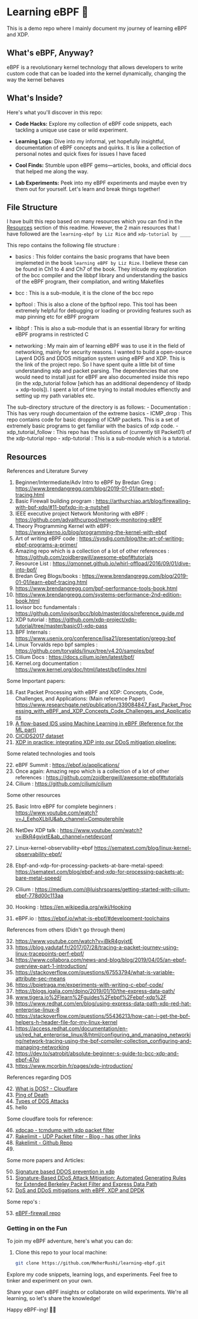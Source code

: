 # Learning eBPF 🚀

This is a demo repo where I mainly document my journey of learning eBPF and XDP.
<!-- Hey there! Welcome to my eBPF (Extended Berkeley Packet Filter) and XDP (Express DataPathway)
learning playground. This is where I dive headfirst into the exciting world of eBPF and document my journey. -->

## What's eBPF, Anyway?

eBPF is a revolutionary kernel technology that allows developers to write custom
code that can be loaded into the kernel dynamically, changing the way the kernel
behaves

## What's Inside?

Here's what you'll discover in this repo:

- **Code Hacks:** Explore my collection of eBPF code snippets, each tackling a unique use case or wild experiment.

- **Learning Logs:** Dive into my informal, yet hopefully insightful, documentation of eBPF concepts and quirks. It is like 
a collection of personal notes and quick fixes for issues I have faced

- **Cool Finds:** Stumble upon eBPF gems—articles, books, and official docs that helped me along the way.

- **Lab Experiments:** Peek into my eBPF experiments and maybe even try them out for yourself. Let's learn and break things together!

## File Structure

I have built this repo based on many resources which you can find in the [Resources](##Resources) section of this readme. However, the 2 main resources that I have followed are the `learning-ebpf by Liz Rice`<!-- Need to attach link--> and `xdp-tutorial by ____`<!-- Need to attach link-->


This repo contains the following file structure :
   - basics : This folder contains the basic programs that have been implemeted in the book `learning eBPF by Liz Rize`. I believe these can be found in Ch1 to 4 and Ch7 of the book. They inlcude my exploration of the bcc compiler and the libbpf library and understanding the basics of the eBPF program, their compilation, and writing Makefiles

   - bcc : This is a sub-module, it is the clone of the bcc repo
   - bpftool : This is also a clone of the bpftool repo. This tool has been extremely helpful for debugging or loading or providing features such as map pinning etc for eBPF program
   - libbpf : This is also a sub-module that is an essential library for writing eBPF programs in restricted C

   - networking : My main aim of learning eBPF was to use it in the field of networking, mainly for security reasons. I wanted to build a open-source Layer4 DOS and DDOS mitigation system using eBPF and XDP. This is the link of the project repo. So I have spent quite a little bit of time understanding xdp and packet parsing. The dependencies that one would need to install just for eBPF are also documented inside this repo (in the xdp_tutorial follow [which has an additional dependency of libxdp + xdp-tools]). I spent a lot of time trying to install modules effienctly and setting up my path variables etc.

   The sub-directory structure of the directory is as follows:
      - Documentation : This has very rough documentaion of the extreme basics
      - ICMP_drop : This repo contains code for basic dropping of ICMP packets. This is a set of extremely basic programs to get familiar with the basics of xdp code.
      - xdp_tutorial_follow : This repo has the solutions of (currently till Packet01) of the xdp-tutorial repo
      - xdp-tutorial : This is a sub-module which is a tutorial.

## Resources

References and Literature Survey

1) Beginner/Intermediate/Adv Intro to eBPF by Bredan Greg : https://www.brendangregg.com/blog/2019-01-01/learn-ebpf-tracing.html
2) Basic Firewall building program : https://arthurchiao.art/blog/firewalling-with-bpf-xdp/#11-bpfxdp-in-a-nutshell 
3) IEEE executive project Network Monitoring with eBPF : https://github.com/advaithcurpod/network-monitoring-eBPF 
4) Theory Programming Kernel with eBPF: https://www.kerno.io/blog/programming-the-kernel-with-ebpf 
5) Art of writing eBPF code : https://sysdig.com/blog/the-art-of-writing-ebpf-programs-a-primer/ 
6) Amazing repo which is a collection of a lot of other references : https://github.com/zoidbergwill/awesome-ebpf#tutorials 
7) Resource List : https://qmonnet.github.io/whirl-offload/2016/09/01/dive-into-bpf/ 
8) Bredan Greg Blogs/books : https://www.brendangregg.com/blog/2019-01-01/learn-ebpf-tracing.html 
9) https://www.brendangregg.com/bpf-performance-tools-book.html 
10) https://www.brendangregg.com/systems-performance-2nd-edition-book.html
11) Iovisor bcc fundamentals : https://github.com/iovisor/bcc/blob/master/docs/reference_guide.md  
12) XDP tutorial : https://github.com/xdp-project/xdp-tutorial/tree/master/basic01-xdp-pass 
13) BPF Internals : https://www.usenix.org/conference/lisa21/presentation/gregg-bpf 
14) Linux Torvalds repo bpf samples : https://github.com/torvalds/linux/tree/v4.20/samples/bpf 
15) Cilium Docs : https://docs.cilium.io/en/latest/bpf/ 
16) Kernel.org documentation : https://www.kernel.org/doc/html/latest/bpf/index.html 




Some Important papers: 

18) Fast Packet Processing with eBPF and XDP: Concepts, Code, Challenges, and Applications: (Main reference Paper) https://www.researchgate.net/publication/339084847_Fast_Packet_Processing_with_eBPF_and_XDP_Concepts_Code_Challenges_and_Applications
19) [A flow-based IDS using Machine Learning in eBPF (Reference for the ML part)](https://arxiv.org/pdf/2102.09980.pdf#:~:text=So%20far%20eBPF%20has%20been,machine%20learning%20entirely%20in%20eBPF.)
20) [CICIDS2017 dataset](https://www.kaggle.com/datasets/cicdataset/cicids2017)
21) [XDP in practice: integrating XDP into our DDoS mitigation pipeline:](https://netdevconf.org/2.1/papers/Gilberto_Bertin_XDP_in_practice.pdf)

Some related technologies and tools

22) eBPF Summit : https://ebpf.io/applications/
23) Once again: Amazing repo which is a collection of a lot of other references : https://github.com/zoidbergwill/awesome-ebpf#tutorials 
24) Cilium : https://github.com/cilium/cilium 


Some other resources

25) Basic Intro eBPF for complete beginners : https://www.youtube.com/watch?v=J_EehoXLbIU&ab_channel=Computerphile 
26) NetDev XDP talk : https://www.youtube.com/watch?v=iBkR4gvjxtE&ab_channel=netdevconf 
27) Linux-kernel-observability-ebpf https://sematext.com/blog/linux-kernel-observability-ebpf/ 
28) Ebpf-and-xdp-for-processing-packets-at-bare-metal-speed: https://sematext.com/blog/ebpf-and-xdp-for-processing-packets-at-bare-metal-speed/ 
29) Cilium : https://medium.com/@luishrsoares/getting-started-with-cilium-ebpf-778d00c113aa 

30) Hooking : https://en.wikipedia.org/wiki/Hooking 
31) eBPF.io : https://ebpf.io/what-is-ebpf/#development-toolchains

References from others (Didn't go through them)

32) https://www.youtube.com/watch?v=iBkR4gvjxtE 
33) https://blog.yadutaf.fr/2017/07/28/tracing-a-packet-journey-using-linux-tracepoints-perf-ebpf/ 
34) https://www.collabora.com/news-and-blog/blog/2019/04/05/an-ebpf-overview-part-1-introduction/ 
35) https://stackoverflow.com/questions/67553794/what-is-variable-attribute-sec-means 
36) https://bpietraga.me/experiments-with-writing-c-ebpf-code/ 
37) https://blogs.igalia.com/dpino/2019/01/10/the-express-data-path/
38) www.tigera.io%2Flearn%2Fguides%2Febpf%2Febpf-xdp%2F 
39) https://www.redhat.com/en/blog/using-express-data-path-xdp-red-hat-enterprise-linux-8 
40) https://stackoverflow.com/questions/55436213/how-can-i-get-the-bpf-helpers-h-header-file-for-my-linux-kernel 
41) https://access.redhat.com/documentation/en-us/red_hat_enterprise_linux/8/html/configuring_and_managing_networking/network-tracing-using-the-bpf-compiler-collection_configuring-and-managing-networking 
42) https://dev.to/satrobit/absolute-beginner-s-guide-to-bcc-xdp-and-ebpf-47oi 
43) https://www.mcorbin.fr/pages/xdp-introduction/ 


References regarding DOS

42) [What is DOS? - Cloudfare](https://www.cloudflare.com/en-gb/learning/ddos/glossary/denial-of-service/)
43) [Ping of Death](https://www.cloudflare.com/en-gb/learning/ddos/glossary/denial-of-service/)
44) [Types of DOS Attacks](https://www.educba.com/types-of-dos-attacks/)
45) hello


Some cloudfare tools for reference:

46) [xdpcap - tcmdump with xdp packet filter](https://github.com/cloudflare/xdpcap)
47) [Rakelimit - UDP Packet filter - Blog - has other links](https://blog.cloudflare.com/building-rakelimit/)
48) [Rakelimit - Github Repo](https://github.com/cloudflare/rakelimit)
49) 

Some more papers and Articles:

50) [Signature based DDOS prevention in xdp](https://ieeexplore.ieee.org/stamp/stamp.jsp?arnumber=9511420)
51) [Signature-Based DDoS Attack Mitigation: Automated Generating Rules for
Extended Berkeley Packet Filter and Express Data Path](https://essay.utwente.nl/80125/1/vanwieren_MA_DACS.pdf)
52) [DoS and DDoS mitigations with eBPF, XDP and DPDK](https://www.slideshare.net/azilian/dos-and-ddos-mitigations-with-ebpf-xdp-and-dpdk)

Some repo's :

53) [eBPF-firewall repo](https://github.com/nikofil/ebpf-firewall/tree/master)


### Getting in on the Fun

To join my eBPF adventure, here's what you can do:

1. Clone this repo to your local machine:

   ```bash
   git clone https://github.com/MeherRushi/learning-ebpf.git
   ```
Explore my code snippets, learning logs, and experiments. Feel free to tinker and experiment on your own.

Share your own eBPF insights or collaborate on wild experiments. We're all learning, so let's share the knowledge!

<!-- ## Let's Collaborate!

I'm all ears for contributions and discussions. If you have cool eBPF code, tips, or just want to chat, feel free to jump in. Check out my [contribution guidelines](CONTRIBUTING.md) for the lowdown.

## Connect with the eBPF Tribe

Join our eBPF-loving community! Ask questions, share your eBPF stories, or just hang out:

- [GitHub Discussions](https://github.com/your-username/learning-ebpf/discussions)

## Licensing Stuff

This learning journey is licensed under the [MIT License](LICENSE.md). It's all about sharing the knowledge and having a blast while doing it! -->

Happy eBPF-ing! 🧙‍♂️

